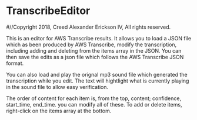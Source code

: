 # TranscribeEditor
#//Copyright 2018, Creed Alexander Erickson IV, All rights reserved.

This is an editor for AWS Transcribe results. It allows you to load a JSON file which as been produced by AWS Transcribe, 
modify the transcription, including adding and deleting from the items array in the JSON. You can then save the edits as 
a json file which follows the AWS Transcribe JSON format.

You can also load and play the orignal mp3 sound file which generated the transcription while you edit. The text will hightlight
what is currently playing in the sound file to allow easy verification. 

The order of content for each item is, from the top, content; confidence, start_time, end_time. you can modify all of these.
To add or delete items, right-click on the items array at the bottom.


